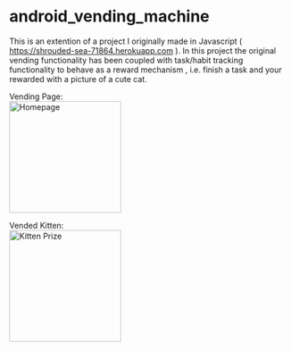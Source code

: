 # android_vending_machine

This is an extention of a project I originally made in Javascript ( https://shrouded-sea-71864.herokuapp.com ). In this project the original vending functionality has been coupled with task/habit tracking functionality to behave as a reward mechanism , i.e. finish a task and your rewarded with a picture of a cute cat.

<div align="left">
 <p>
    Vending Page:
    <br>
    <img src="https://i.imgur.com/Mleoffd.png" width="200" title="Homepage">
  </p>
  
 <p>
    Vended Kitten:
    <br>
    <img src="https://i.imgur.com/zDXKzN5.png" width="200" title="Kitten Prize">
  </p>
  </div>

